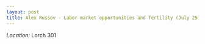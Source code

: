 ```yaml
---
layout: post
title: Alex Russov - Labor market opportunities and fertility (July 25)
---
```



*Location:* Lorch 301


